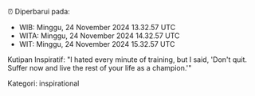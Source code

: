⏰ Diperbarui pada:
- WIB: Minggu, 24 November 2024 13.32.57 UTC
- WITA: Minggu, 24 November 2024 14.32.57 UTC
- WIT: Minggu, 24 November 2024 15.32.57 UTC

Kutipan Inspiratif:
"I hated every minute of training, but I said, 'Don't quit. Suffer now and live the rest of your life as a champion.'"


Kategori: inspirational

